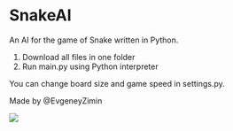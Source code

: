 # SnakeAI
An AI for the game of Snake written in Python.

1) Download all files in one folder
2) Run main.py using Python interpreter

You can change board size and game speed in settings.py.

Made by @EvgeneyZimin

<p><img src="https://img.itch.zone/aW1nLzQ5OTc5MDcuZ2lm/original/OKHFBF.gif"></p>
